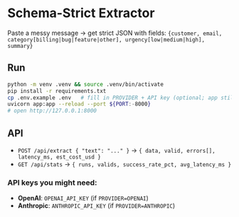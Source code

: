 # Schema-Strict Extractor
Paste a messy message → get strict JSON with fields:
`{customer, email, category[billing|bug|feature|other], urgency[low|medium|high], summary}`

## Run
```bash
python -m venv .venv && source .venv/bin/activate
pip install -r requirements.txt
cp .env.example .env   # fill in PROVIDER + API key (optional; app still runs with stubs)
uvicorn app:app --reload --port ${PORT:-8000}
# open http://127.0.0.1:8000
```

## API
- `POST /api/extract { "text": "..." }` → `{ data, valid, errors[], latency_ms, est_cost_usd }`
- `GET /api/stats` → `{ runs, valids, success_rate_pct, avg_latency_ms }`

### API keys you might need:
- **OpenAI**: `OPENAI_API_KEY` (if `PROVIDER=OPENAI`)
- **Anthropic**: `ANTHROPIC_API_KEY` (if `PROVIDER=ANTHROPIC`)
